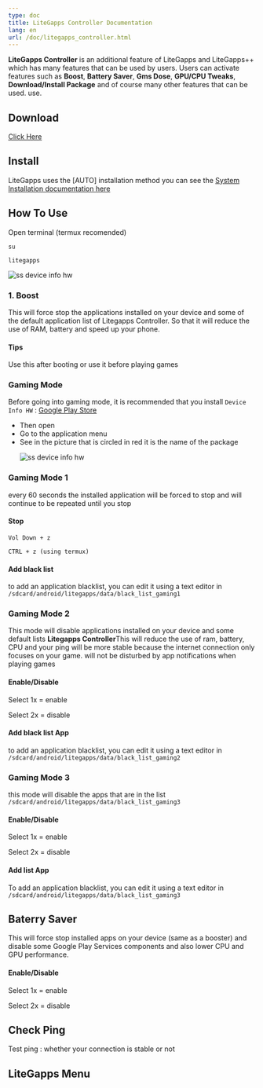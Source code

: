```yaml
---
type: doc
title: LiteGapps Controller Documentation
lang: en
url: /doc/litegapps_controller.html
---
```



**LiteGapps Controller** is an additional feature of LiteGapps and LiteGapps++ which has many features that can be used by users.  Users can activate features such as **Boost**, **Battery Saver**, **Gms Dose**, **GPU/CPU Tweaks**, **Download/Install Package** and of course many other features that can be used.  use.

## Download
<p><div class="MID"><a href="/download.html">Click Here</a></div></p>

## Install
LiteGapps uses the [AUTO] installation method you can see the <a href="/doc/system-installation.html">System Installation documentation here</a></p>

## How To Use
Open terminal (termux recomended)

``su``

``litegapps``

<img src="/img/lc1.png" class="img-fluid" alt="ss device info hw">


### 1. Boost
This will force stop the applications installed on your device and some of the default application list of Litegapps Controller.  So that it will reduce the use of RAM, battery and speed up your phone.</p>

#### Tips
Use this after booting or use it before playing games

### Gaming Mode
Before going into gaming mode, it is recommended that you install ``Device Info HW`` : 
<a href="https://play.google.com/store/apps/details?id=ru.andr7e.deviceinfohw&hl=in&gl=US&auao=false&referrer=utm_source%3Dgoogle%26utm_medium%3Dorganic%26utm_term%3Ddevice+hw+info&pcampaignid=APPU_1_Jey2YYuhO9fXz7sPn7ePmA8">Google Play Store</a>

- Then open
- Go to the application menu
- See in the picture that is circled in red it is the name of the package</p>
	<img src="/img/device_hw.png" class="img-fluid" alt="ss device info hw">
	
### Gaming Mode 1
<p>every 60 seconds the installed application will be forced to stop and will continue to be repeated until you stop</p>
<h4>Stop</h4>
<pre><code>Vol Down + z</code></pre>
<pre><code>CTRL + z (using termux)</code></pre>
<h4>Add black list</h4>
<p>to add an application blacklist, you can edit it using a text editor in <code>/sdcard/android/litegapps/data/black_list_gaming1</code></p>
<h3>Gaming Mode 2</h3>
<p>This mode will disable applications installed on your device and some default lists <strong>Litegapps Controller</strong>This will reduce the use of ram, battery, CPU and your ping will be more stable because the internet connection only focuses on your game.  will not be disturbed by app notifications when playing games</p>
<h4>Enable/Disable</h4>
<p>Select 1x = enable</p>
<p>Select 2x = disable</p>
<h4>Add black list App</h4>
<p>to add an application blacklist, you can edit it using a text editor in <code>/sdcard/android/litegapps/data/black_list_gaming2</code></p>
<h3>Gaming Mode 3</h3>
<p>this mode will disable the apps that are in the list <code>/sdcard/android/litegapps/data/black_list_gaming3</code></p>
<h4>Enable/Disable</h4>
<p>Select 1x = enable</p>
<p>Select 2x = disable</p>
<h4>Add list App</h4>
<p>To add an application blacklist, you can edit it using a text editor in <code>/sdcard/android/litegapps/data/black_list_gaming3</code></p>
<h2>Baterry Saver</h2>
<p>This will force stop installed apps on your device (same as a booster) and disable some Google Play Services components and also lower CPU and GPU performance.</p>
<h4>Enable/Disable</h4>
<p>Select 1x = enable</p>
<p>Select 2x = disable</p>
<h2>Check Ping</h2>
<p>Test ping : whether your connection is stable or not</p>
<h2>LiteGapps Menu</h2>

